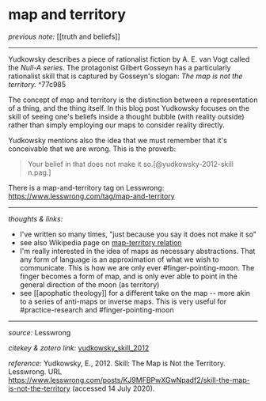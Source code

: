 # map and territory

_previous note:_ [[truth and beliefs]]

---

Yudkowsky describes a piece of rationalist fiction by A. E. van Vogt called the _Null-A series_. The protagonist Gilbert Gosseyn has a particularly rationalist skill that is captured by Gosseyn's slogan: _The map is not the territory._ ^77c985

The concept of map and territory is the distinction between a representation of a thing, and the thing itself. In this blog post Yudkowsky focuses on the skill of seeing one's beliefs inside a thought bubble (with reality outside) rather than simply employing our maps to consider reality directly. 

Yudkowsky mentions also the idea that we must remember that it's conceivable that we are wrong. This is the proverb:

>Your belief in that does not make it so.[@yudkowsky-2012-skill n.pag.]

There is a map-and-territory tag on Lesswrong: <https://www.lesswrong.com/tag/map-and-territory>


---

_thoughts & links:_

- I've written so many times, "just because you say it does not make it so"
- see also Wikipedia page on [map-territory relation](https://en.wikipedia.org/wiki/Map%E2%80%93territory_relation)
- I'm really interested in the idea of maps as necessary abstractions. That any form of language is an approximation of what we wish to communicate. This is how we are only ever #finger-pointing-moon. The finger becomes a form of map, and is only ever able to point in the general direction of the moon (as territory)
- see [[apophatic theology]] for a different take on the map -- more akin to a series of anti-maps or inverse maps. This is very useful for #practice-research and #finger-pointing-moon 

---

_source:_ Lesswrong

_citekey & zotero link:_ [yudkowsky_skill_2012](zotero://select/items/1_MK99S83Q)

_reference:_ Yudkowsky, E., 2012. Skill: The Map is Not the Territory. Lesswrong. URL <https://www.lesswrong.com/posts/KJ9MFBPwXGwNpadf2/skill-the-map-is-not-the-territory> (accessed 14 July 2020).


